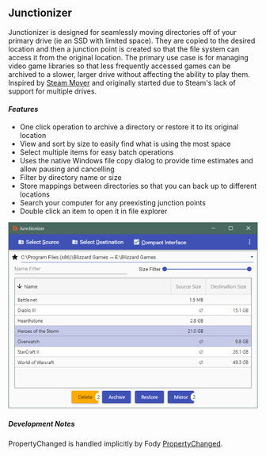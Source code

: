 ## Junctionizer

Junctionizer is designed for seamlessly moving directories off of your primary drive (ie an SSD with limited space). They are copied to the desired location and then a junction point is created so that the file system can access it from the original location. The primary use case is for managing video game libraries so that less frequently accessed games can be archived to a slower, larger drive without affecting the ability to play them. Inspired by [Steam Mover](http://www.traynier.com/software/steammover) and originally started due to Steam's lack of support for multiple drives.

#### *Features*

- One click operation to archive a directory or restore it to its original location
- View and sort by size to easily find what is using the most space
- Select multiple items for easy batch operations
- Uses the native Windows file copy dialog to provide time estimates and allow pausing and cancelling
- Filter by directory name or size
- Store mappings between directories so that you can back up to different locations
- Search your computer for any preexisting junction points
- Double click an item to open it in file explorer

![Image](Junctionizer/Images/blizzard.png)

##### Development Notes

PropertyChanged is handled implicitly by Fody [PropertyChanged](https://github.com/Fody/PropertyChanged).